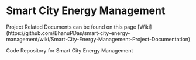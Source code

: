 # Smart City Energy Management
<p> Project Related Documents can be found on this page [Wiki](https://github.com/BhanuPDas/smart-city-energy-management/wiki/Smart-City-Energy-Management-Project-Documentation) </p>
Code Repository for Smart City Energy Management
